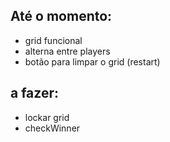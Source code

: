 ## Até o momento:
- grid funcional
- alterna entre players
- botão para limpar o grid (restart)

## a fazer:
- lockar grid
- checkWinner
